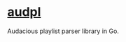# [audpl](http://godoc.org/github.com/diamondburned/audpl)

Audacious playlist parser library in Go.
